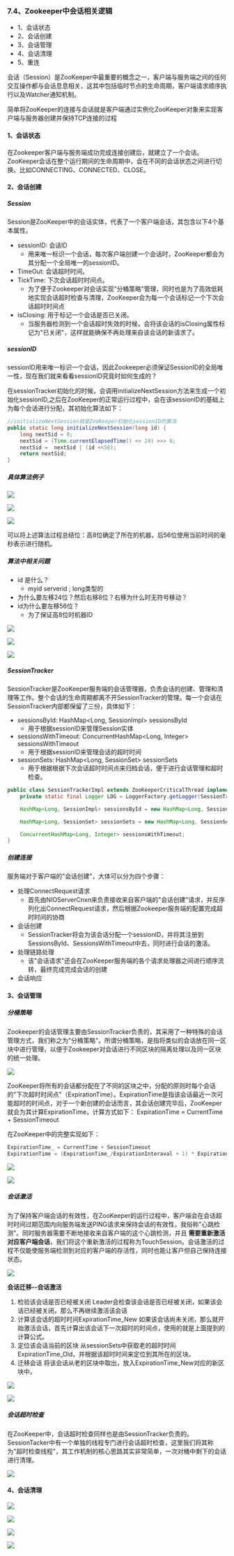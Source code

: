 ### 7.4、Zookeeper中会话相关逻辑
- 1、会话状态
- 2、会话创建
- 3、会话管理
- 4、会话清理
- 5、重连

会话（Session）是ZooKeeper中最重要的概念之一，客户端与服务端之间的任何交互操作都与会话息息相关，这其中包括临时节点的生命周期，客户端请求顺序执行以及Watcher通知机制。

简单将ZooKeeper的连接与会话就是客户端通过实例化ZooKeeper对象来实现客户端与服务器创建并保持TCP连接的过程
#### 1、会话状态
在Zookeeper客户端与服务端成功完成连接创建后，就建立了一个会话。ZooKeeper会话在整个运行期间的生命周期中，会在不同的会话状态之间进行切换。比如CONNECTING、CONNECTED、CLOSE。

#### 2、会话创建
##### Session
Session是ZooKeeper中的会话实体，代表了一个客户端会话，其包含以下4个基本属性。

- sessionID: 会话ID
    + 用来唯一标识一个会话，每次客户端创建一个会话时，ZooKeeper都会为其分配一个全局唯一的sessionID。
- TimeOut: 会话超时时间。
- TickTime: 下次会话超时时间点。
    + 为了便于Zookeeper对会话实现"分桶策略"管理，同时也是为了高效低耗地实现会话超时检查与清理，ZooKeeper会为每一个会话标记一个下次会话超时时间点
- isClosing: 用于标记一个会话是否已关闭。
    + 当服务器检测到一个会话超时失效的时候，会将该会话的isClosing属性标记为"已关闭"，这样就能确保不再处理来自该会话的新请求了。

##### sessionID
sessionID用来唯一标识一个会话，因此Zookeeper必须保证SessionID的全局唯一性，现在我们就来看看sessionID究竟时如何生成的？

在sessionTracker初始化的时候，会调用initializeNextSession方法来生成一个初始化sessionID,之后在ZooKeeper的正常运行过程中，会在该sessionID的基础上为每个会话进行分配，其初始化算法如下：
```java
//initializeNextSession就是ZooKeeper初始化sessionID的算法
public static long initializeNextSession(long id) {
    long nextSid = 0;
    nextSid = (Time.currentElapsedTime() << 24) >>> 8;
    nextSid =  nextSid | (id <<56);
    return nextSid;
}
```
##### 具体算法例子
![](session实现1.png)

![](session实现2.png)

![](session实现3.png)

可以将上述算法过程总结位：高8位确定了所在的机器，后56位使用当前时间的毫秒表示进行随机。

##### 算法中相关问题
- id 是什么？
    + myid  serverid ; long类型的
- 为什么要左移24位？然后右移8位？右移为什么时无符号移动？
- id为什么要左移56位？
    + 为了保证高8位时机器ID

![](SessionID问题1.png)

![](SessionID问题2.png)

![](SessionID问题3.png)

##### SessionTracker
SessionTracker是ZooKeeper服务端的会话管理器，负责会话的创建、管理和清理等工作。整个会话的生命周期都离不开SessionTracker的管理。每一个会话在SessionTracker内部都保留了三份，具体如下：

- sessionsById: HashMap<Long, SessionImpl> sessionsById
    + 用于根据sessionID来管理Session实体
- sessionsWithTimeout: ConcurrentHashMap<Long, Integer> sessionsWithTimeout
    + 用于根据sessionID来管理会话的超时时间
- sessionSets: HashMap<Long, SessionSet> sessionSets
    + 用于根据根据下次会话超时时间点来归档会话，便于进行会话管理和超时检查。

```java
public class SessionTrackerImpl extends ZooKeeperCriticalThread implements SessionTracker {
    private static final Logger LOG = LoggerFactory.getLogger(SessionTrackerImpl.class);

    HashMap<Long, SessionImpl> sessionsById = new HashMap<Long, SessionImpl>();

    HashMap<Long, SessionSet> sessionSets = new HashMap<Long, SessionSet>();

    ConcurrentHashMap<Long, Integer> sessionsWithTimeout;
}
```

##### 创建连接
服务端对于客户端的"会话创建"，大体可以分为四个步骤：

- 处理ConnectRequest请求
    + 首先由NIOServerCnxn来负责接收来自客户端的"会话创建"请求，并反序列化出ConnectRequest请求，然后根据Zookeeper服务端的配置完成超时时间的协商
- 会话创建
    + SessionTracker将会为该会话分配一个sessionID，并将其注册到SessionsById、SessionsWithTimeout中去，同时进行会话的激活。
- 处理链路处理
    + 该"会话请求"还会在ZooKeeper服务端的各个请求处理器之间进行顺序流转，最终完成完成会话的创建
- 会话响应

#### 3、会话管理

##### 分桶策略
Zookeeper的会话管理主要由SessionTracker负责的，其采用了一种特殊的会话管理方式，我们称之为"分桶策略"。所谓分桶策略，是指将类似的会话放在同一区块中进行管理，以便于Zookeeper对会话进行不同区块的隔离处理以及同一区块的统一处理。

![](session分桶管理策略.png)

ZooKeeper将所有的会话都分配在了不同的区块之中，分配的原则时每个会话的"下次超时时间点"（ExpirationTime）。ExpirationTime是指该会话最近一次可能超时的时间点，对于一个新创建的会话而言，其会话创建完毕后，ZooKeeper就会为其计算ExpirationTime，计算方式如下：
ExpirationTime = CurrentTime + SessionTimeout

在ZooKeeper中的完整实现如下：
```java
ExpirationTime_ = CurrentTime + SessionTimeout
ExpirationTime = (ExpirationTime_/ExpirationInteraval + 1) * ExpirationInteraval
```

![](session计算公式1.png)

![](session计算公式2.png)

##### 会话激活
为了保持客户端会话的有效性，在ZooKeeper的运行过程中，客户端会在会话超时时间过期范围内向服务端发送PING请求来保持会话的有效性，我俗称"心跳检测"。同时服务器需要不断地接收来自客户端的这个心跳检测，并且 **需要重新激活对应客户端会话**，我们将这个重新激活的过程称为TouchSession。会话激活的过程不仅能使服务端检测到对应的客户端的存活性，同时也能让客户但自己保持连接状态。

![](会话激活流程.png)

**会话迁移--会话激活**

1. 检验该会话是否已经被关闭
Leader会检查该会话是否已经被关闭，如果该会话已经被关闭，那么不再继续激活该会话
2. 计算该会话的超时时间ExpirationTime_New
如果该会话尚未关闭，那么就开始激活会话，首先计算出该会话下一次超时的时间点，使用的就是上面提到的计算公式。
3. 定位该会话当前的区块
从sessionSets中获取老的超时时间ExpirationTime_Old，并根据该超时时间来定位到其所在的区块。
4. 迁移会话
将该会话从老的区块中取出，放入ExpirationTime_New对应的新区块中。

![](会话迁移.png)

![](会话迁移管理2.png)

##### 会话超时检查
在ZooKeeper中，会话超时检查同样也是由SessionTracker负责的。SessionTacker中有一个单独的线程专门进行会话超时检查，这里我们将其称为"超时检查线程"，其工作机制的核心思路其实非常简单，一次对桶中剩下的会话进行清理。

![](超时检查.png)

#### 4、会话清理

![](会话关闭1.png)

![](会话关闭2.png)

![](会话关闭3.png)

![](会话关闭4.png)


